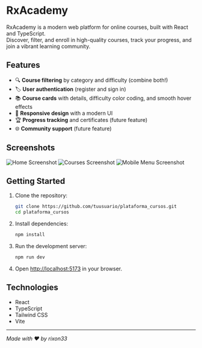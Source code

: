 # RxAcademy

RxAcademy is a modern web platform for online courses, built with React and TypeScript.  
Discover, filter, and enroll in high-quality courses, track your progress, and join a vibrant learning community.

## Features

- 🔍 **Course filtering** by category and difficulty (combine both!)
- 🏷️ **User authentication** (register and sign in)
- 📚 **Course cards** with details, difficulty color coding, and smooth hover effects
- 🎨 **Responsive design** with a modern UI
- 🏆 **Progress tracking** and certificates (future feature)
- 🌐 **Community support** (future feature)

## Screenshots

<!-- Aquí puedes agregar tus capturas de pantalla -->
![Home Screenshot](https://github.com/user-attachments/assets/25b03eac-ee27-41e3-bcd3-7bdca722d6f0)
![Courses Screenshot](https://github.com/user-attachments/assets/c4de8a5f-44fb-4e3f-9f2d-f178180fbce0)
![Mobile Menu Screenshot](https://github.com/user-attachments/assets/3ebb26fe-956c-4c11-8114-0976a00358ed)

## Getting Started

1. Clone the repository:
   ```bash
   git clone https://github.com/tuusuario/plataforma_cursos.git
   cd plataforma_cursos
   ```
2. Install dependencies:
   ```bash
   npm install
   ```
3. Run the development server:
   ```bash
   npm run dev
   ```
4. Open [http://localhost:5173](http://localhost:5173) in your browser.

## Technologies

- React
- TypeScript
- Tailwind CSS
- Vite


---

*Made with ❤️ by rixon33*
